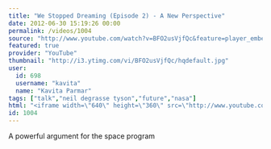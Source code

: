 ```yaml
---
title: "We Stopped Dreaming (Episode 2) - A New Perspective"
date: 2012-06-30 15:19:26 00:00
permalink: /videos/1004
source: "http://www.youtube.com/watch?v=BFO2usVjfQc&feature=player_embedded#!"
featured: true
provider: "YouTube"
thumbnail: "http://i3.ytimg.com/vi/BFO2usVjfQc/hqdefault.jpg"
user:
  id: 698
  username: "kavita"
  name: "Kavita Parmar"
tags: ["talk","neil degrasse tyson","future","nasa"]
html: "<iframe width=\"640\" height=\"360\" src=\"http://www.youtube.com/embed/BFO2usVjfQc?wmode=transparent&fs=1&feature=oembed\" frameborder=\"0\" allowfullscreen></iframe>"
id: 1004
---
```


A powerful argument for the space program